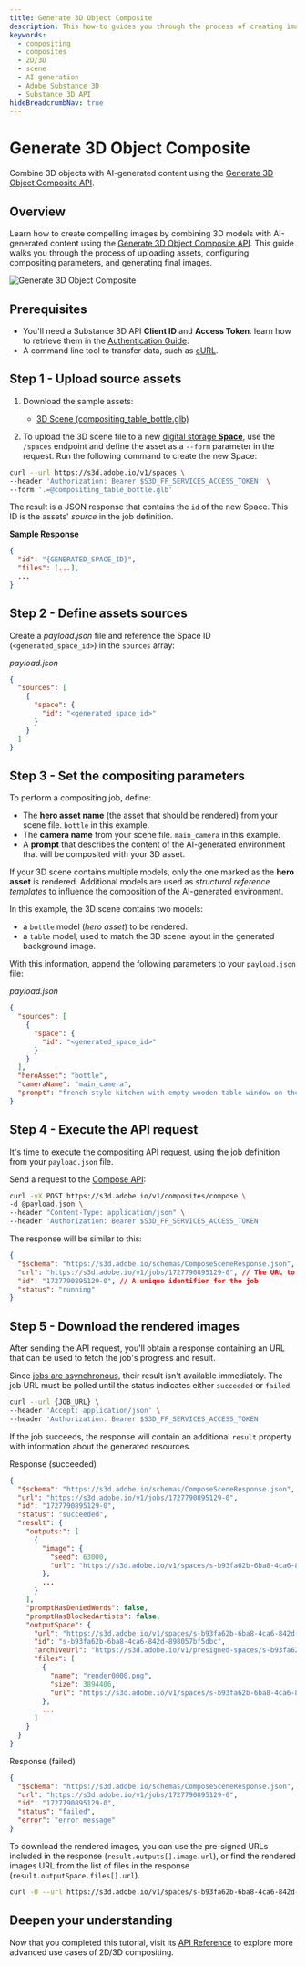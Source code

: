 ```yaml
---
title: Generate 3D Object Composite
description: This how-to guides you through the process of creating images from 3D objects and AI-generated content with the Generate 3D Object Composite API.
keywords:
  - compositing
  - composites
  - 2D/3D
  - scene
  - AI generation
  - Adobe Substance 3D
  - Substance 3D API
hideBreadcrumbNav: true
---
```


# Generate 3D Object Composite

Combine 3D objects with AI-generated content using the [Generate 3D Object Composite API][1].

## Overview

Learn how to create compelling images by combining 3D models with AI-generated content using the [Generate 3D Object Composite API][1]. This guide walks you through the process of uploading assets, configuring compositing parameters, and generating final images.

![Generate 3D Object Composite](./compositing.png)

## Prerequisites

- You'll need a Substance 3D API **Client ID** and **Access Token**. learn how to retrieve them in the [Authentication Guide][2].
- A command line tool to transfer data, such as [cURL][3].

## Step 1 - Upload source assets

1. Download the sample assets:

   - [3D Scene (compositing_table_bottle.glb)][4]

2. To upload the 3D scene file to a new [digital storage **Space**][6], use the `/spaces` endpoint and define the asset as a `--form` parameter in the request.
   Run the following command to create the new Space:

```sh
curl --url https://s3d.adobe.io/v1/spaces \
--header 'Authorization: Bearer $S3D_FF_SERVICES_ACCESS_TOKEN' \
--form '.=@compositing_table_bottle.glb'
```

The result is a JSON response that contains the `id` of the new Space.
This ID is the assets' *source* in the job definition.

**Sample Response**

```json
{
  "id": "{GENERATED_SPACE_ID}",
  "files": [...],
  ...
}
```

## Step 2 - Define assets sources

Create a *payload.json* file and reference the Space ID (`<generated_space_id>`) in the `sources` array:

<CodeBlock slots="heading, code" languages="JSON" />

*payload.json*

```json
{
  "sources": [
    {
      "space": {
        "id": "<generated_space_id>"
      }
    }
  ]
}
```

## Step 3 - Set the compositing parameters

To perform a compositing job, define:

- The **hero asset name** (the asset that should be rendered) from your scene file. `bottle` in this example.
- The **camera name** from your scene file. `main_camera` in this example.
- A **prompt** that describes the content of the AI-generated environment that will be composited with your 3D asset.

<InlineAlert variant="info" slots="text" />

If your 3D scene contains multiple models, only the one marked as the **hero asset** is rendered.
Additional models are used as *structural reference templates* to influence the composition of the AI-generated environment.

In this example, the 3D scene contains two models:

- a `bottle` model (*hero asset*) to be rendered.
- a `table` model, used to match the 3D scene layout in the generated background image.

With this information, append the following parameters to your `payload.json` file:

<CodeBlock slots="heading, code" languages="JSON" />

*payload.json*

```json
{
  "sources": [
    {
      "space": {
        "id": "<generated_space_id>"
      }
    }
  ],
  "heroAsset": "bottle",
  "cameraName": "main_camera",
  "prompt": "french style kitchen with empty wooden table window on the left focal length 50mm"
}
```

## Step 4 - Execute the API request

It's time to execute the compositing API request, using the job definition from your `payload.json` file.

Send a request to the [Compose API](../../api/index.md):

```sh
curl -vX POST https://s3d.adobe.io/v1/composites/compose \
-d @payload.json \
--header "Content-Type: application/json" \
--header 'Authorization: Bearer $S3D_FF_SERVICES_ACCESS_TOKEN'
```

The response will be similar to this:

```json
{
  "$schema": "https://s3d.adobe.io/schemas/ComposeSceneResponse.json",
  "url": "https://s3d.adobe.io/v1/jobs/1727790895129-0", // The URL to poll the job's status and result
  "id": "1727790895129-0", // A unique identifier for the job
  "status": "running"
}
```

## Step 5 - Download the rendered images

After sending the API request, you'll obtain a response containing an URL that can be used to fetch the job's progress and result.

Since [jobs are asynchronous][7], their result isn't available immediately.
The job URL must be polled until the status indicates either `succeeded` or `failed`.

```sh
curl --url {JOB_URL} \
--header 'Accept: application/json' \
--header 'Authorization: Bearer $S3D_FF_SERVICES_ACCESS_TOKEN'
```

If the job succeeds, the response will contain an additional `result` property with information about the generated resources.

<CodeBlock slots="heading, code" repeat="2" languages="JSON, JSON" />

Response (succeeded)

```json
{
  "$schema": "https://s3d.adobe.io/schemas/ComposeSceneResponse.json",
  "url": "https://s3d.adobe.io/v1/jobs/1727790895129-0",
  "id": "1727790895129-0",
  "status": "succeeded",
  "result": {
    "outputs:": [
      {
        "image": {
          "seed": 63000,
          "url": "https://s3d.adobe.io/v1/spaces/s-b93fa62b-6ba8-4ca6-842d-898057bf5dbc/files/render0000.png?x-s3d-presigned-token=<auto_generated_token>"
        },
        ...
      }
    ],
    "promptHasDeniedWords": false,
    "promptHasBlockedArtists": false,
    "outputSpace": {
      "url": "https://s3d.adobe.io/v1/spaces/s-b93fa62b-6ba8-4ca6-842d-898057bf5dbc",
      "id": "s-b93fa62b-6ba8-4ca6-842d-898057bf5dbc",
      "archiveUrl": "https://s3d.adobe.io/v1/presigned-spaces/s-b93fa62b-6ba8-4ca6-842d-898057bf5dbc/zip?x-s3d-presigned-token=<auto_generated_token>",
      "files": [
        {
          "name": "render0000.png",
          "size": 3894406,
          "url": "https://s3d.adobe.io/v1/spaces/s-b93fa62b-6ba8-4ca6-842d-898057bf5dbc/files/render0000.png?x-s3d-presigned-token=<auto_generated_token>"
        },
        ...
      ]
    }
  }
}
```

Response (failed)

```json
{
  "$schema": "https://s3d.adobe.io/schemas/ComposeSceneResponse.json",
  "url": "https://s3d.adobe.io/v1/jobs/1727790895129-0",
  "id": "1727790895129-0",
  "status": "failed",
  "error": "error message"
}
```

To download the rendered images, you can use the pre-signed URLs included in the response (`result.outputs[].image.url`), or find the rendered images URL from the list of files in the response (`result.outputSpace.files[].url`).

```sh
curl -O --url https://s3d.adobe.io/v1/spaces/s-b93fa62b-6ba8-4ca6-842d-898057bf5dbc/files/render0000.png?x-s3d-presigned-token=<auto_generated_token>
```

## Deepen your understanding

Now that you completed this tutorial, visit its [API Reference][5] to explore more advanced use cases of 2D/3D compositing.

<!-- Links -->
[1]: /api/#tag/Composites/operation/composeImage_v1
[2]: /getting_started
[3]: https://curl.se/download.html
[4]: https://cdn.substance3d.com/v2/files/public/compositing_table_bottle.glb
[5]: /api/#tag/Composites/operation/composeImage_v1
[6]: ../../getting_started/assets_upload/index.md#using-spaces
[7]: ../../getting_started/asynchronous_jobs/
